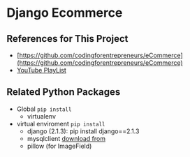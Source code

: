 # Django Ecommerce

## References for This Project

- [https://github.com/codingforentrepreneurs/eCommerce](https://github.com/codingforentrepreneurs/eCommerce)
- [YouTube PlayList](https://www.youtube.com/watch?v=fhATkPoU22k&list=PLPp4GCMxKSjCM9AvhmF9OHyyaJsN8rsZK)

## Related Python Packages

- Global `pip install`
  - virtualenv
- virtual enviroment `pip install`
  - django (2.1.3): pip install django==2.1.3
  - mysqlclient [download from](https://www.lfd.uci.edu/~gohlke/pythonlibs/#mysqlclient)
  - pillow (for ImageField)
